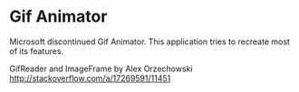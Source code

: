 # Gif Animator

Microsoft discontinued Gif Animator.
This application tries to recreate most of its features.


GifReader and ImageFrame by Alex Orzechowski
http://stackoverflow.com/a/17269591/11451